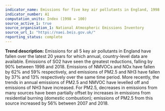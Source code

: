 ```yaml
---
indicator_name: Emissions for five key air pollutants in England, 1998 to 2018
indicator_number: A1
computation_units: Index (1998 = 100)
source_active_1: true
source_organisation_1: National Atmospheric Emissions Inventory
source_url_1: "https://naei.beis.gov.uk/"
reporting_status: complete
---
```

**Trend description:** Emissions for all 5 key air pollutants in England have fallen over the latest 20 years for which annual, country-level data are available. Emissions of SO2 have seen the greatest reductions, falling by 90% between 1998 and 2018. Emissions of NMVOCs and NOx have fallen by 62% and 59% respectively, and emissions of PM2.5 and NH3 have fallen by 37% and 13% respectively over the same time period. More recently, the trends in annual emissions of PM2.5 and NMVOC have levelled off and emissions of NH3 have increased. For PM2.5, decreases in emissions from many sources have been partially offset by increases in emissions from residential burning (domestic combustion); emissions of PM2.5 from this source increased by 56% between 2007 and 2018.